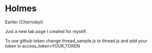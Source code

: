 # Holmes

Eariler (Chernobyl)

Just a new tab page I created for myself.


To use github token change thread_sample.js to thread.js
and add your token in access_token=YOUR_TOKEN